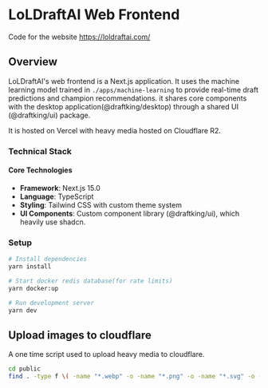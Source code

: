 # LoLDraftAI Web Frontend

Code for the website https://loldraftai.com/

## Overview

LoLDraftAI's web frontend is a Next.js application. It uses the machine learning model trained in `./apps/machine-learning` to provide real-time draft predictions and champion recommendations.
it shares core components with the desktop application(@draftking/desktop) through a shared UI (@draftking/ui) package.

It is hosted on Vercel with heavy media hosted on Cloudflare R2.

### Technical Stack

#### Core Technologies

- **Framework**: Next.js 15.0
- **Language**: TypeScript
- **Styling**: Tailwind CSS with custom theme system
- **UI Components**: Custom component library (@draftking/ui), which heavily use shadcn.

### Setup

```bash
# Install dependencies
yarn install

# Start docker redis database(for rate limits)
yarn docker:up

# Run development server
yarn dev


```

## Upload images to cloudflare

A one time script used to upload heavy media to cloudflare.

```bash
cd public
find . -type f \( -name "*.webp" -o -name "*.png" -o -name "*.svg" -o -name "*.ico" \) -exec yarn wrangler r2 object put loldraftai-web-media-files/{} --file "$(pwd)/{}" \;
```
